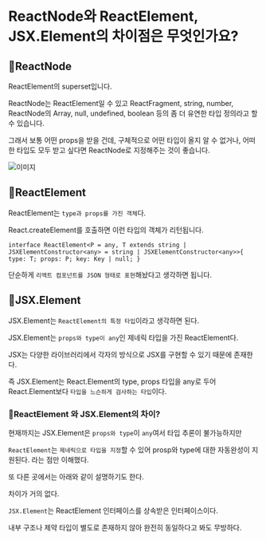 # ReactNode와 ReactElement, JSX.Element의 차이점은 무엇인가요?

## 🎈ReactNode

ReactElement의 superset입니다.

ReactNode는 ReactElement일 수 있고 ReactFragment, string, number, ReactNode의 Array, null, undefined, boolean 등의 좀 더 유연한 타입 정의라고 할 수 있습니다.

그래서 보통 어떤 props을 받을 건데, 구체적으로 어떤 타입이 올지 알 수 없거나, 어떠한 타입도 모두 받고 싶다면 ReactNode로 지정해주는 것이 좋습니다.

![이미지](https://img1.daumcdn.net/thumb/R1280x0/?scode=mtistory2&fname=https%3A%2F%2Fblog.kakaocdn.net%2Fdn%2FbM3qPt%2FbtsJjT3ywe5%2Fl9kRb2yF51PuO7IwRbQyQK%2Fimg.png)

## 🎈ReactElement

ReactElement는 `type과 props를 가진 객체`다.

React.createElement를 호출하면 이런 타입의 객체가 리턴됩니다.

```
interface ReactElement<P = any, T extends string | JSXElementConstructor<any> = string | JSXElementConstructor<any>>{ type: T; props: P; key: Key | null; }
```

단순하게 `리액트 컴포넌트를 JSON 형태로 표현`해놨다고 생각하면 됩니다.

## 🎈JSX.Element

JSX.Element는 `ReactElement의 특정 타입`이라고 생각하면 된다.

JSX.Element는 `props와 type이 any`인 제네릭 타입을 가진 ReactElement다.

JSX는 다양한 라이브러리에서 각자의 방식으로 JSX를 구현할 수 있기 때문에 존재한다.

즉 JSX.Element는 React.Element의 type, props 타입을 any로 두어 React.Element보다 `타입을 느슨하게 검사하는 타입`이다.

### 🤔ReactElement 와 JSX.Element의 차이?

현재까지는 JSX.Element은 `props와 type`이 `any`여서 타입 추론이 불가능하지만

`ReactElement`는 `제네릭으로 타입을 지정`할 수 있어 prosp와 type에 대한 자동완성이 지원된다. 라는 점만 이해했다.

또 다른 곳에서는 아래와 같이 설명하기도 한다.

차이가 거의 없다.

`JSX.Element`는 ReactElement 인터페이스를 상속받은 인터페이스이다.

내부 구조나 제약 타입이 별도로 존재하지 않아 완전히 동일하다고 봐도 무방하다.
